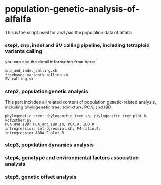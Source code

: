 # population-genetic-analysis-of-alfalfa
This is the script used for analysis the population data of alfalfa

### step1, snp, indel and SV calling pipeline, including tetraploid variants calling

you can see the detail information from here: 
```
snp_and_indel_calling.sh
freebayes_variants_calling.sh
SV_calling.sh
```
### step2, population genetic analysis

This part includes all related content of population genetic-related analysis, including phylogenetic tree, admixture, PCA, and IBD
```
phylogenetic tree: phylogenetic_tree.sh, phylogenetic_tree_plot.R, vcf2other.py
PCA and IBD: PCA_and_IBD.sh, PCA.R, IBD.R
introgression: introgression.sh, F4-ratio.R, introgression_ABBA_R_plot.R

```
### step3, population dynamics analysis


### step4, genotype and environmental factors association analysis


### step5, genetic offset analysis

